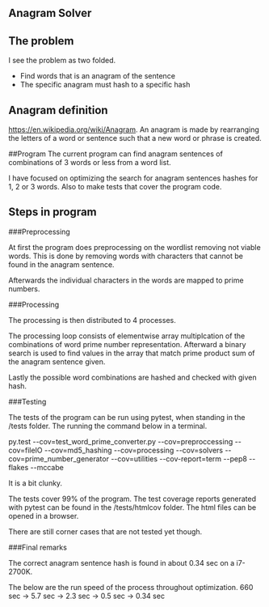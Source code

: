 ## Anagram Solver
## The problem
I see the problem as two folded.

- Find words that is an anagram of the sentence
- The specific anagram must hash to a specific hash 

## Anagram definition
https://en.wikipedia.org/wiki/Anagram.
An anagram is made by rearranging the letters of a word or sentence such that a new word or phrase is created.


##Program
The current program can find anagram sentences of combinations of 3 words or less from a word list.

I have focused on optimizing the search for anagram sentences hashes for 1, 2 or 3 words.
Also to make tests that cover the program code.


## Steps in program
###Preprocessing

At first the program does preprocessing on the wordlist removing not viable words.
This is done by removing words with characters that cannot be found in the anagram sentence.

Afterwards the individual characters in the words are mapped to prime numbers.


###Processing

The processing is then distributed to 4 processes.

The processing loop consists of elementwise array multiplcation of the combinations of word prime number representation.
Afterward a binary search is used to find values in the array that match prime product sum of the anagram sentence given.

Lastly the possible word combinations are hashed and checked with given hash.

###Testing

The tests of the program can be run using pytest, when standing in the /tests folder.
The running the command below in a terminal.

py.test --cov=test_word_prime_converter.py --cov=preproccessing --cov=fileIO --cov=md5_hashing
--cov=processing --cov=solvers --cov=prime_number_generator --cov=utilities --cov-report=term --pep8 --flakes --mccabe

It is a bit clunky.

The tests cover 99% of the program.
The test coverage reports generated with pytest can be found in the /tests/htmlcov folder.
The html files can be opened in a browser.

There are still corner cases that are not tested yet though.

###Final remarks

The correct anagram sentence hash is found in about 0.34 sec on a i7-2700K.

The below are the run speed of the process throughout optimization.
660 sec -> 5.7 sec -> 2.3 sec -> 0.5 sec -> 0.34 sec
